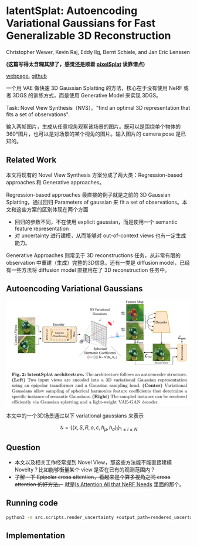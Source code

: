 # latentSplat: Autoencoding Variational Gaussians for Fast Generalizable 3D Reconstruction
Christopher Wewer, Kevin Raj, Eddy Ilg, Bernt Schiele, and Jan Eric Lenssen

**(这篇写得太含糊其辞了，感觉还是顺着 [pixelSplat](./[2024%20CVPR]%20pixelSplat%203D%20Gaussian%20Splats%20from%20Image%20Pairs%20for%20Scalable%20Generalizable%203D%20Reconstruction.md) 读靠谱点)**

[webpage](https://geometric-rl.mpi-inf.mpg.de/latentsplat/), [github](https://github.com/Chrixtar/latentsplat?tab=readme-ov-file)

一个用 VAE 做快速 3D Gaussian Splatting 的方法，核心在于没有使用 NeRF 或者 3DGS 的训练方式，而是使用 Generative Model 来实现 3DGS。

Task: Novel View Synthesis（NVS）。"find an optimal 3D representation that fits a set of observations". 

输入两帧图片，生成从任意视角观察该场景的图片。既可以是围绕单个物体的360°图片，也可以是对场景的某个视角的图片。输入图片的 camera pose 是已知的。

## Related Work
本文将现有的 Novel View Synthesis 方案分成了两大类：Regression-based approaches 和 Generative approaches。

Regression-based approaches 最直接的例子就是之前的 3D Gaussian Splatting，通过回归 Parameters of gaussian 来 fit a set of observations。本文和这些方案的区别体现在两个方面
- 回归的参数不同，不在使用 explicit gaussian，而是使用一个 semantic feature representation
- 对 uncertainty 进行建模，从而能够对 out-of-context views 也有一定生成能力。

Generative Approaches 则常见于 3D reconstructions 任务，从非常有限的 observation 中重建（生成）完整的3D信息。还有一类是 diffusion model，已经有一些方法将 diffusion model 直接用在了 3D reconstruction 任务中。

## Autoencoding Variational Gaussians
![latentSplat](../imgs/latentSplat.png)

本文中的一个3D场景通过以下 variational gaussians 来表示

$$\mathcal{G} = \{(x,S,R,o,c,h_\mu,h_\sigma)_i\}_{1\leq i \leq N}$$



## Question
- 本文以及相关工作经常提到 Novel View，那这些方法能不能直接建模 Novelty？比如能够衡量某个 view 是否在已有的观测范围内？
- <del>了解一下 Epipolar cross attention，看起来是个算多视角之间 cross attention 的好方法。</del> 就是[Is Attention All that NeRF Needs](./[2023%20ICLR]%20Is%20Attention%20All%20That%20NeRF%20Needs.md) 里面的那个。

## Running code

```bash
python3 -m src.scripts.render_uncertainty +output_path=rendered_uncertainty checkpointing.load=checkpoints/re10k.ckpt +experiment=re10k
```

## Implementation
